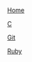 [Home](/README.md)

[C](/c/description.md)

[Git](/git_vc/description.md)

[Ruby](/ruby/description.md)
